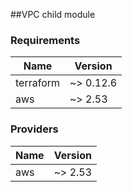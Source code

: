 ##VPC child module 
### Requirements

| Name | Version |
|------|---------|
| terraform | ~> 0.12.6 |
| aws | ~> 2.53 |

### Providers

| Name | Version |
|------|---------|
| aws | ~> 2.53 |


